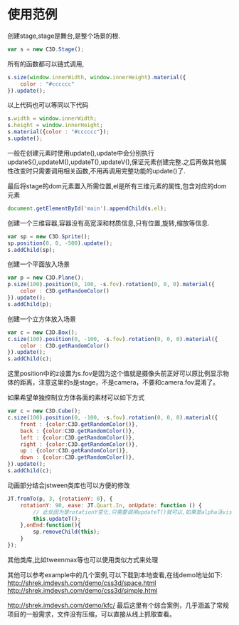 使用范例
============

创建stage,stage是舞台,是整个场景的根.  
```js
var s = new C3D.Stage();  
```

所有的函数都可以链式调用,  
```js
s.size(window.innerWidth, window.innerHeight).material({  
    color : "#cccccc"  
}).update();  
```

以上代码也可以等同以下代码  
```js
s.width = window.innerWidth;  
s.height = window.innerHeight;  
s.material({color : "#cccccc"});  
s.update();  
```
一般在创建元素时使用update(),update中会分别执行updateS(),updateM(),updateT(),updateV(),保证元素创建完整.之后再做其他属性改变时只需要调用相关函数,不用再调用完整功能的update()了.  

最后将stage的dom元素置入所需位置,el是所有三维元素的属性,包含对应的dom元素  
```js
document.getElementById('main').appendChild(s.el);  
```


创建一个三维容器,容器没有高宽深和材质信息,只有位置,旋转,缩放等信息.  
```js
var sp = new C3D.Sprite();  
sp.position(0, 0, -500).update();  
s.addChild(sp);  
```

创建一个平面放入场景  
```js
var p = new C3D.Plane();  
p.size(100).position(0, 100, -s.fov).rotation(0, 0, 0).material({  
    color : C3D.getRandomColor()  
}).update();  
s.addChild(p);  
```

创建一个立方体放入场景  
```js
var c = new C3D.Box();
c.size(100).position(0, -100, -s.fov).rotation(0, 0, 0).material({  
    color : C3D.getRandomColor()  
}).update();  
s.addChild(c);  
```
这里position中的z设置为s.fov是因为这个值就是摄像头前正好可以原比例显示物体的距离，注意这里的s是stage，不是camera，不要和camera.fov混淆了。


如果希望单独控制立方体各面的素材可以如下方式  
```js
var c = new C3D.Cube();  
c.size(100).position(0, -100, -s.fov).rotation(0, 0, 0).material({  
    front : {color:C3D.getRandomColor()},  
    back : {color:C3D.getRandomColor()},  
    left : {color:C3D.getRandomColor()},  
    right : {color:C3D.getRandomColor()},  
    up : {color:C3D.getRandomColor()},  
    down : {color:C3D.getRandomColor()},  
}).update();  
s.addChild(c);  
```

动画部分结合jstween类库也可以方便的修改  
```js
JT.fromTo(p, 3, {rotationY: 0}, {  
    rotationY: 90, ease: JT.Quart.In, onUpdate: function () {  
        // 此处因为是rotationY变化,只需要调用updateT()就可以,如果是alpha活visible变化,需要调用updateV(),材质变化调用updateM(),尺寸变化调用updateS()  
        this.updateT();  
    },onEnd:function(){  
        sp.removeChild(this);  
    }  
});  
```
其他类库,比如tweenmax等也可以使用类似方式来处理  


其他可以参考example中的几个案例,可以下载到本地查看,在线demo地址如下:  
http://shrek.imdevsh.com/demo/css3d/space.html  
http://shrek.imdevsh.com/demo/css3d/simple.html

http://shrek.imdevsh.com/demo/kfc/
最后这里有个综合案例，几乎涵盖了常规项目的一般需求，文件没有压缩，可以直接从线上抓取查看。


